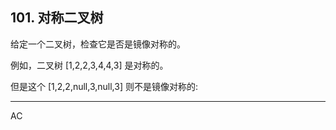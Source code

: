 ## 101. 对称二叉树
给定一个二叉树，检查它是否是镜像对称的。

例如，二叉树 [1,2,2,3,4,4,3] 是对称的。



但是这个 [1,2,2,null,3,null,3] 则不是镜像对称的:

-----------
AC
